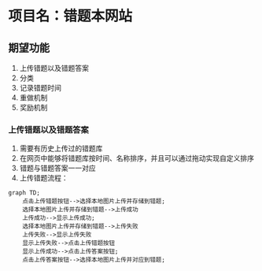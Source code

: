 # 项目名：错题本网站

## 期望功能

1. 上传错题以及错题答案
2. 分类
3. 记录错题时间
4. 重做机制
5. 奖励机制

### 上传错题以及错题答案

1. 需要有历史上传过的错题库
2. 在网页中能够将错题库按时间、名称排序，并且可以通过拖动实现自定义排序
3. 错题与错题答案一一对应
4. 上传错题流程：
```mermaid
graph TD;
    点击上传错题按钮-->选择本地图片上传并存储到错题;
    选择本地图片上传并存储到错题-->上传成功
    上传成功-->显示上传成功;
    选择本地图片上传并存储到错题-->上传失败
    上传失败-->显示上传失败
    显示上传失败-->点击上传错题按钮
    显示上传成功-->点击上传答案按钮;
    点击上传答案按钮-->选择本地图片上传并对应到错题;
```

